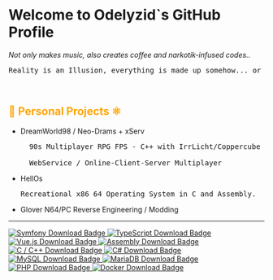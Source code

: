 <h1>Welcome to Odelyzid`s GitHub Profile</h1>
<p1><i>Not only makes music, also creates coffee and narkotik-infused codes..</i></p1>

<pre>Reality is an Illusion, everything is made up somehow... or at least scripted 😏</pre>
<br>
<h2 style="color: orange;">🔬 Personal Projects ⚛️</h2>
<ul>
<li>DreamWorld98 / Neo-Drams + xServ</li>
<pre>
  90s Multiplayer RPG FPS - C++ with IrrLicht/Coppercube <br>
  WebService / Online-Client-Server Multiplayer
</pre>
<li>HellOs</li>
<pre>Recreational x86_64 Operating System in C and Assembly.</pre>
<li>Glover N64/PC Reverse Engineering / Modding</li>
</ul>

<hr>
<a href="https://symfony.com/download">
    <img src="https://img.shields.io/badge/Symfony-black?style=for-the-badge&logo=symfony&logoColor=white" alt="Symfony Download Badge">
</a>
<a href="https://www.typescriptlang.org/download">
    <img src="https://img.shields.io/badge/TypeScript-3178C6?style=for-the-badge&logo=typescript&logoColor=white" alt="TypeScript Download Badge">
</a>
<a href="https://vuejs.org/">
    <img src="https://img.shields.io/badge/Vue.js-4FC08D?style=for-the-badge&logo=vue.js&logoColor=white" alt="Vue.js Download Badge">
</a>
<a href="https://webassembly.org/getting-started/developers-guide/">
    <img src="https://img.shields.io/badge/Assembly-gray?style=for-the-badge&logo=webassembly&logoColor=white" alt="Assembly Download Badge">
</a>
<a href="https://www.gnu.org/software/gcc/">
    <img src="https://img.shields.io/badge/C%20/%20C++-00599C?style=for-the-badge&logo=c&logoColor=white" alt="C / C++ Download Badge">
</a>
<a href="https://dotnet.microsoft.com/download">
    <img src="https://img.shields.io/badge/C%23-239120?style=for-the-badge&logo=csharp&logoColor=white" alt="C# Download Badge">
</a>
<a href="https://dev.mysql.com/downloads/">
    <img src="https://img.shields.io/badge/MySQL-4479A1?style=for-the-badge&logo=mysql&logoColor=white" alt="MySQL Download Badge">
</a>
<a href="https://mariadb.org/download/">
    <img src="https://img.shields.io/badge/MariaDB-003545?style=for-the-badge&logo=mariadb&logoColor=white" alt="MariaDB Download Badge">
</a>
<a href="https://www.php.net/downloads">
    <img src="https://img.shields.io/badge/PHP-777BB4?style=for-the-badge&logo=php&logoColor=white" alt="PHP Download Badge">
</a>
<a href="https://www.docker.com/get-started">
    <img src="https://img.shields.io/badge/Docker-2496ED?style=for-the-badge&logo=docker&logoColor=white" alt="Docker Download Badge">
</a>
